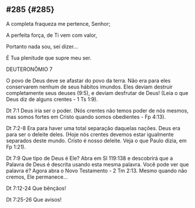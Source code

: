 ## #285 {#285}

A completa fraqueza me pertence, Senhor;

A perfeita força, de Ti vem com valor,

Portanto nada sou, sei dizer...

É Tua plenitude que supre meu ser.

DEUTERONÔMIO 7

O povo de Deus deve se afastar do povo da terra. Não era para eles conservarem nenhum de seus hábitos imundos. Eles deviam destruir completamente seus deuses (9:5), e deviam desfrutar de Deus! (Leia o que Deus diz de alguns crentes - 1 Ts 1:9).

Dt 7:1 Deus iria ser o poder. (Nós crentes não temos poder de nós mesmos, mas somos fortes em Cristo quando somos obedientes - Fp 4:13).

Dt 7:2-8 Era para haver uma total separação daquelas nações. Deus era para ser o deleite deles. (Hoje nós crentes devemos estar igualmente separados deste mundo. Cristo é nosso deleite. Veja o que Paulo dizia, em Fp 1:21).

Dt 7:9 Que tipo de Deus é Ele? Abra em Sl 119:138 e descobrirá que a Palavra de Deus é descrita usando esta mesma palavra. Você pode ver que palavra é? Agora abra o Novo Testamento - 2 Tm 2:13\. Mesmo quando não cremos, Ele permanece...

Dt 7:12-24 Que bênçãos!

Dt 7:25-26 Que avisos!
